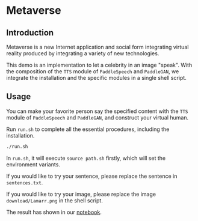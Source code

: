 # Metaverse
## Introduction
Metaverse is a new Internet application and social form integrating virtual reality produced by integrating a variety of new technologies. 

This demo is an implementation to let a celebrity in an image "speak". With the composition of the `TTS` module of `PaddleSpeech` and `PaddleGAN`, we integrate the installation and the specific modules in a single shell script. 
## Usage

You can make your favorite person say the specified content with the `TTS` module of `PaddleSpeech` and `PaddleGAN`, and construct your virtual human.

Run `run.sh` to complete all the essential procedures, including the installation.  

```bash
./run.sh
```
In `run.sh`, it will execute `source path.sh` firstly, which will set the environment variants. 

If you would like to try your sentence, please replace the sentence in `sentences.txt`.

If you would like to try your image, please replace the image `download/Lamarr.png` in the shell script.

The result has shown in our [notebook](https://github.com/PaddlePaddle/PaddleSpeech/blob/develop/docs/tutorial/tts/tts_tutorial.ipynb).
